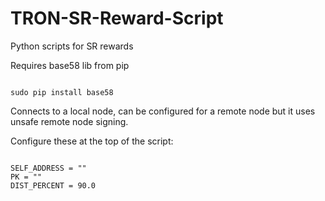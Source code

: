# TRON-SR-Reward-Script
Python scripts for SR rewards


Requires base58 lib from pip

```

sudo pip install base58

```

Connects to a local node, can be configured for a remote node but it uses unsafe remote node signing.

Configure these at the top of the script:
```

SELF_ADDRESS = ""
PK = ""
DIST_PERCENT = 90.0
```
